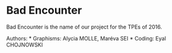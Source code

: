 # Bad Encounter

Bad Encounter is the name of our project for the TPEs of 2016.

Authors:
    * Graphisms: Alycia MOLLE, Maréva SEI
    * Coding: Eyal CHOJNOWSKI
